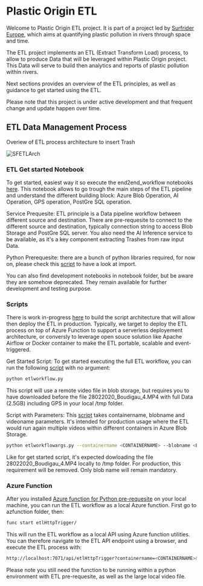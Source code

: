 # Plastic Origin ETL
Welcome to Plastic Origin ETL project. It is part of a project led by [Surfrider Europe](https://surfrider.eu/), which aims at quantifying plastic pollution in rivers through space and time.

The ETL project implements an ETL (Extract Transform Load) process, to allow to produce Data that will be leveraged within Plastic Origin project. This Data will serve to build then analytics and reports of plastic pollution within rivers.

Next sections provides an overview of the ETL principles, as well as guidance to get started using the ETL.

Please note that this project is under active development and that frequent change and update happen over time.


## ETL Data Management Process
Overiew of ETL process architecture to insert Trash

![SFETLArch](https://user-images.githubusercontent.com/8882133/79349912-1a561780-7f37-11ea-84fa-cd6e12ecf2c8.png)


### ETL Get started Notebook
To get started, easiest way it so execute the end2end_workflow notebooks [here](https://github.com/surfriderfoundationeurope/etl/blob/master/scripts/end2end_workflow.ipynb). This notebook allows to go trough the main steps of the ETL pipeline and understand the different building block: Azure Blob Operation, AI Operation, GPS operation, PostGre SQL operation.

Service Prequesite: ETL principle is a Data pipeline workflow between different source and destination. There are pre-requesite to connect to the different source and destination, typically connection string to access Blob Storage and PostGre SQL server. You also need the AI Inference service to be available, as it's a key component extracting Trashes from raw input Data.

Python Prerequesite: there are a bunch of python libraries required, for now on, please check this [script](https://github.com/surfriderfoundationeurope/etl/blob/master/scripts/etlworkflow.py) to have a look at import.


You can also find development notebooks in notebook folder, but be aware they are somehow deprecated. They remain available for further development and testing purpose.

### Scripts
There is work in-progress [here](https://github.com/surfriderfoundationeurope/etl/tree/master/scripts) to build the script architecture that will allow then deploy the ETL in production. Typically, we target to deploy the ETL process on top of Azure Function to support a serverless deployement architecture, or conversly to leverage open souce solution like Apache Airflow or Docker container to make the ETL portable, scalable and event-triggered.

Get Started Script:
To get started executing the full ETL workflow, you can run the following [script](https://github.com/surfriderfoundationeurope/etl/blob/master/scripts/etlworkflow.py) with no argument:

```bash
python etlworkflow.py
```

This script will use a remote video file in blob storage, but requires you to have downloaded before the file 28022020_Boudigau_4.MP4 with full Data (2.5GB) including GPS in your local /tmp folder.

Script with Parameters:
This [script](https://github.com/surfriderfoundationeurope/etl/blob/master/scripts/etlworkflowargs.py) takes containername, blobname and videoname parameters. It's intended for production usage where the ETL would run again multiple videos within different containers in Azure Blob Storage.

```bash
python etlworkflowargs.py --containername <CONTAINERNAME> --blobname <BLOBNAME> --videoname <VIDEO.MP4> --aiurl <http://AIAPIURL>
```

Like for get started script, it's expected dowloading the file 28022020_Boudigau_4.MP4 locally to /tmp folder.
For production, this requirement will be removed. Only blob name will remain mandatory.

### Azure Function
After you installed [Azure function for Python pre-requesite](https://docs.microsoft.com/en-us/azure/azure-functions/functions-create-first-azure-function-azure-cli?pivots=programming-language-python&tabs=bash%2Cbrowser) on your local machine, you can run the ETL workflow as a local Azure function. 
First go to azfunction folder, then:

```bash
func start etlHttpTrigger/
```

This will run the ETL workflow as a local API using Azure function utilities.
You can therefore navigate to the ETL API endpoint using a browser, and execute the ETL process with:

```bash
http://localhost:7071/api/etlHttpTrigger?containername=<CONTAINERNAME>&blobname=<BLOBNAME>&videoname=<VIDEONAME>&aiurl=<http://AIURL>
```

Please note you still need the function to be running within a python environment with ETL pre-requesite, as well as the large local video file.
